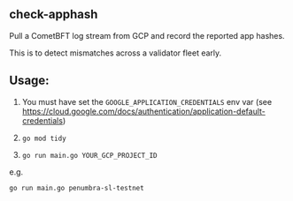 ## check-apphash

Pull a CometBFT log stream from GCP and record the reported app hashes.

This is to detect mismatches across a validator fleet early.

## Usage:

1. You must have set the `GOOGLE_APPLICATION_CREDENTIALS` env var (see https://cloud.google.com/docs/authentication/application-default-credentials)

2. `go mod tidy`

3. `go run main.go YOUR_GCP_PROJECT_ID`

e.g.

`go run main.go penumbra-sl-testnet`

